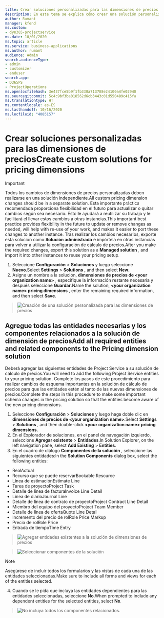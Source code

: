 ```yaml
---
title: Crear soluciones personalizadas para las dimensiones de precios
description: En este tema se explica cómo crear una solución personalizada al crear dimensiones de precios personalizadas.
author: Rumant
manager: kfend
ms.custom:
- dyn365-projectservice
ms.date: 10/01/2020
ms.topic: article
ms.service: business-applications
ms.author: rumant
audience: Admin
search.audienceType:
- admin
- customizer
- enduser
search.app:
- D365PS
- ProjectOperations
ms.openlocfilehash: 3e437fce5b9f1fb330a713788e24100a4fe02948
ms.sourcegitcommit: 5c4c9bf3ba018562d6cb3443c01d550489c415fa
ms.translationtype: HT
ms.contentlocale: es-ES
ms.lasthandoff: 10/16/2020
ms.locfileid: "4085157"
---
```

# <a name="create-custom-solutions-for-pricing-dimensions"></a><span data-ttu-id="f8222-103">Crear soluciones personalizadas para las dimensiones de precios</span><span class="sxs-lookup"><span data-stu-id="f8222-103">Create custom solutions for pricing dimensions</span></span>

> [!IMPORTANT]
> <span data-ttu-id="f8222-104">Todos los cambios de dimensiones de precios personalizadas deben realizarse en una solución independiente.</span><span class="sxs-lookup"><span data-stu-id="f8222-104">All custom pricing dimension changes should be in a separate solution.</span></span> <span data-ttu-id="f8222-105">Esta importante práctica recomendada proporciona flexibilidad en el futuro para actualizar o quitar cambios según sea necesario. Esto le ayudará a reutilizar su trabajo y le facilitará el llevar estos cambios a otras instancias.</span><span class="sxs-lookup"><span data-stu-id="f8222-105">This important best practice provides flexibility in the future to update or remove changes as needed, will help with re-use of your work, and makes it easier to port these changes to another instance.</span></span> <span data-ttu-id="f8222-106">Tras realizar los cambios necesarios, exporte esta solución como **Solución administrada** e impórtela en otras instancias para volver a utilizar la configuración de cálculo de precios.</span><span class="sxs-lookup"><span data-stu-id="f8222-106">After you make the required changes, export this solution as a **Managed solution** , and import it into other instances to reuse your pricing setup.</span></span>

1. <span data-ttu-id="f8222-107">Seleccione **Configuración** > **Soluciones** y luego seleccione **Nuevo**.</span><span class="sxs-lookup"><span data-stu-id="f8222-107">Select **Settings** > **Solutions** , and then select **New**.</span></span> 
2. <span data-ttu-id="f8222-108">Asigne un nombre a la solución, **dimensiones de precios de \<your organization name>** , especifique la información restante necesaria y después seleccione **Guardar**.</span><span class="sxs-lookup"><span data-stu-id="f8222-108">Name the solution, **\<your organization name> pricing dimensions** , enter the remaining required information, and then select **Save**.</span></span>

> ![Creación de una solución personalizada para las dimensiones de precios](media/Creation-of-custom-pricing-dimension-solution.PNG)
  
## <a name="add-all-required-entities-and-related-components-to-the-pricing-dimension-solution"></a><span data-ttu-id="f8222-110">Agregue todas las entidades necesarias y los componentes relacionados a la solución de dimensión de precios</span><span class="sxs-lookup"><span data-stu-id="f8222-110">Add all required entities and related components to the Pricing dimension solution</span></span>
<span data-ttu-id="f8222-111">Deberá agregar las siguientes entidades de Project Service a su solución de cálculo de precios.</span><span class="sxs-lookup"><span data-stu-id="f8222-111">You will need to add the following Project Service entities to your pricing solution.</span></span> <span data-ttu-id="f8222-112">Complete los pasos de este procedimiento para realizar cambios de esquema importantes en la solución de cálculo de precios para que las entidades estén al tanto de las nuevas dimensiones de precios.</span><span class="sxs-lookup"><span data-stu-id="f8222-112">Complete the steps in this procedure to make some important schema changes in the pricing solution so that the entities become aware of the new pricing dimensions.</span></span>

1. <span data-ttu-id="f8222-113">Seleccione **Configuración** > **Soluciones** y luego haga doble clic en **dimensiones de precios de \<your organization name>**.</span><span class="sxs-lookup"><span data-stu-id="f8222-113">Select **Settings** > **Solutions** , and then double-click **\<your organization name> pricing dimensions**.</span></span> 
2. <span data-ttu-id="f8222-114">En el Explorador de soluciones, en el panel de navegación izquierdo, seleccione **Agregar existente** > **Entidades**.</span><span class="sxs-lookup"><span data-stu-id="f8222-114">In Solution Explorer, on the left navigation pane, select **Add Existing** > **Entities**.</span></span>
3. <span data-ttu-id="f8222-115">En el cuadro de diálogo **Componentes de la solución** , seleccione las siguientes entidades:</span><span class="sxs-lookup"><span data-stu-id="f8222-115">In the **Solution Components** dialog box, select the following entities:</span></span>

- <span data-ttu-id="f8222-116">Real</span><span class="sxs-lookup"><span data-stu-id="f8222-116">Actual</span></span>
- <span data-ttu-id="f8222-117">Recurso que se puede reservar</span><span class="sxs-lookup"><span data-stu-id="f8222-117">Bookable Resource</span></span>
- <span data-ttu-id="f8222-118">Línea de estimación</span><span class="sxs-lookup"><span data-stu-id="f8222-118">Estimate Line</span></span>
- <span data-ttu-id="f8222-119">Tarea de proyecto</span><span class="sxs-lookup"><span data-stu-id="f8222-119">Project Task</span></span>
- <span data-ttu-id="f8222-120">Detalle de línea de factura</span><span class="sxs-lookup"><span data-stu-id="f8222-120">Invoice Line Detail</span></span>
- <span data-ttu-id="f8222-121">Línea de diario</span><span class="sxs-lookup"><span data-stu-id="f8222-121">Journal Line</span></span>
- <span data-ttu-id="f8222-122">Detalle de línea de contrato de proyecto</span><span class="sxs-lookup"><span data-stu-id="f8222-122">Project Contract Line Detail</span></span>
- <span data-ttu-id="f8222-123">Miembro del equipo del proyecto</span><span class="sxs-lookup"><span data-stu-id="f8222-123">Project Team Member</span></span>
- <span data-ttu-id="f8222-124">Detalle de línea de oferta</span><span class="sxs-lookup"><span data-stu-id="f8222-124">Quote Line Detail</span></span>
- <span data-ttu-id="f8222-125">Incremento del precio de rol</span><span class="sxs-lookup"><span data-stu-id="f8222-125">Role Price Markup</span></span>
- <span data-ttu-id="f8222-126">Precio de rol</span><span class="sxs-lookup"><span data-stu-id="f8222-126">Role Price</span></span> 
- <span data-ttu-id="f8222-127">Entrada de tiempo</span><span class="sxs-lookup"><span data-stu-id="f8222-127">Time Entry</span></span> 

> ![Agregar entidades existentes a la solución de dimensiones de precios](media/Existing-entities-to-PD-solution.png)

> ![Seleccionar componentes de la solución](media/Dimension-Components.png)

> [!NOTE]
> <span data-ttu-id="f8222-130">Asegúrese de incluir todos los formularios y las vistas de cada una de las entidades seleccionadas.</span><span class="sxs-lookup"><span data-stu-id="f8222-130">Make sure to include all forms and views for each of the entities selected.</span></span>

4. <span data-ttu-id="f8222-131">Cuando se le pida que incluya las entidades dependientes para las entidades seleccionadas, seleccione **No**.</span><span class="sxs-lookup"><span data-stu-id="f8222-131">When prompted to include any dependent entities for the selected entities, select **No**.</span></span>

> ![No incluya todos los componentes relacionados.](media/Do-not-include-required.png)


